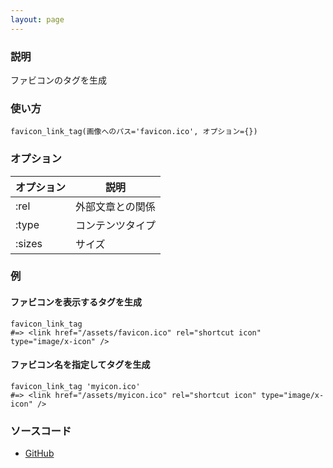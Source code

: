 ```yaml
---
layout: page
---
```


### 説明

ファビコンのタグを生成

### 使い方

    favicon_link_tag(画像へのパス='favicon.ico', オプション={})

### オプション

| オプション | 説明             |
| ---------- | ---------------- |
| :rel       | 外部文章との関係 |
| :type      | コンテンツタイプ |
| :sizes     | サイズ           |

### 例

#### ファビコンを表示するタグを生成

    favicon_link_tag
    #=> <link href="/assets/favicon.ico" rel="shortcut icon" type="image/x-icon" />

#### ファビコン名を指定してタグを生成

    favicon_link_tag 'myicon.ico'
    #=> <link href="/assets/myicon.ico" rel="shortcut icon" type="image/x-icon" />

### ソースコード

- [GitHub](https://github.com/rails/rails/blob/984c3ef2775781d47efa9f541ce570daa2434a80/actionview/lib/action_view/helpers/asset_tag_helper.rb#L276)
